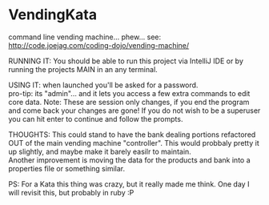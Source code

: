 # VendingKata
command line vending machine... phew... see: http://code.joejag.com/coding-dojo/vending-machine/

RUNNING IT:
You should be able to run this project via IntelliJ IDE or by running the projects MAIN in an any terminal.

USING IT:
when launched you'll be asked for a password.  
pro-tip: its "admin"... and it lets you access a few extra commands to edit core data.
Note: These are session only changes, if you end the program and come back your changes are gone!
If you do not wish to be a superuser you can hit enter to continue and follow the prompts.

THOUGHTS:
This could stand to have the bank dealing portions refactored OUT of the main vending machine "controller".
This would probbaly pretty it up slightly, and maybe make it barely easilr to maintain.  
Another improvement is moving the data for the products and bank into a properties file or something similar.

PS:
For a Kata this thing was crazy, but it really made me think.  One day I will revisit this, but probably in ruby :P
